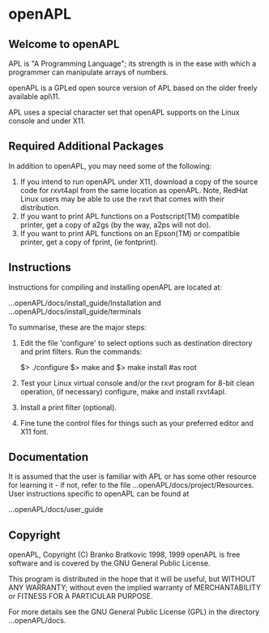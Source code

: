 # openAPL

Welcome to openAPL
------------------
APL is "A Programming Language"; its strength is in the
ease with which a programmer can manipulate arrays of 
numbers.

openAPL is a GPLed open source version of APL based on the
older freely available apl\11.

APL uses a special character set that openAPL supports on the 
Linux console and under X11.

Required Additional Packages
----------------------------
In addition to openAPL, you may need some of the following:
1. If you intend to run openAPL under X11, download a copy
   of the source code for rxvt4apl from the same location as
   openAPL.  Note, RedHat Linux users may be able to use
   the rxvt that comes with their distribution.
2. If you want to print APL functions on a Postscript(TM)
   compatible printer, get a copy of a2gs (by the way, a2ps 
   will not do).
3. If you want to print APL functions on an Epson(TM) or
   compatible printer, get a copy of fprint, (ie fontprint).

Instructions
------------
Instructions for compiling and installing openAPL are located at:

...openAPL/docs/install_guide/Installation	and
...openAPL/docs/install_guide/terminals

To summarise, these are the major steps:
1. Edit the file 'configure' to select options such as destination
   directory and print filters.  Run the commands:

	$> ./configure
	$> make
and	$> make install		#as root

2. Test your Linux virtual console and/or the rxvt program for
   8-bit clean operation, (if necessary) configure, make and
   install rxvt4apl.

3. Install a print filter (optional). 

4. Fine tune the control files for things such as your preferred
   editor and X11 font.


Documentation
-------------
It is assumed that the user is familiar with APL or has
some other resource for learning it - if not, refer to
the file ...openAPL/docs/project/Resources.  User
instructions specific to openAPL can be found at 

...openAPL/docs/user_guide

Copyright
---------
openAPL, Copyright (C) Branko Bratkovic 1998, 1999
openAPL is free software and is covered by the GNU General
Public License.

This program is distributed in the hope that it will be useful,
but WITHOUT ANY WARRANTY; without even the implied warranty of
MERCHANTABILITY or FITNESS FOR A PARTICULAR PURPOSE.  

For more details see the GNU General Public License (GPL) in
the directory  ...openAPL/docs.
